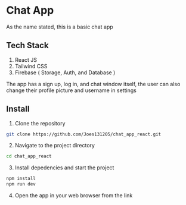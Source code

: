 # Chat App

As the name stated, this is a basic chat app

## Tech Stack
1. React JS
2. Tailwind CSS
3. Firebase ( Storage, Auth, and Database )

The app has a sign up, log in, and chat window itself, the user can also change their profile picture and username in settings

## Install

1. Clone the repository

```bash
git clone https://github.com/Joes131205/chat_app_react.git
 ```

2. Navigate to the project directory

```bash
cd chat_app_react
 ```

3. Install depedencies and start the project

```bash
npm install
npm run dev
```

4. Open the app in your web browser from the link
